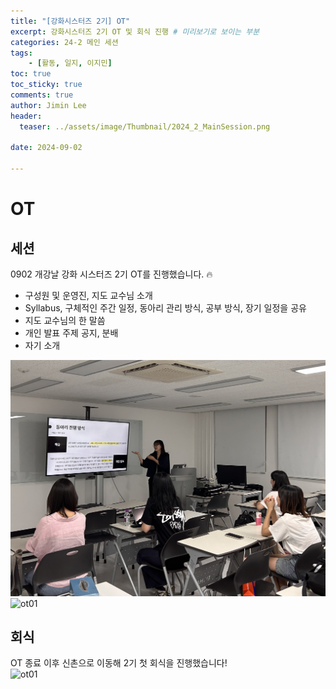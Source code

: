 ```yaml
---
title: "[강화시스터즈 2기] OT"
excerpt: 강화시스터즈 2기 OT 및 회식 진행 # 미리보기로 보이는 부분
categories: 24-2 메인 세션
tags: 
    - [활동, 일지, 이지민]
toc: true
toc_sticky: true
comments: true
author: Jimin Lee
header:
  teaser: ../assets/image/Thumbnail/2024_2_MainSession.png

date: 2024-09-02

---
```


# OT

## 세션

0902 개강날 강화 시스터즈 2기 OT를 진행했습니다. 🔥

- 구성원 및 운영진, 지도 교수님 소개
- Syllabus, 구체적인 주간 일정, 동아리 관리 방식, 공부 방식, 장기 일정을 공유
- 지도 교수님의 한 말씀 
- 개인 발표 주제 공지, 분배
- 자기 소개 

![ot01](../assets/image/Articles/2024_2/OT/1.jpg)
![ot01](../assets/image/Articles/2024_2/OT/2.jpg)


## 회식  
OT 종료 이후 신촌으로 이동해 2기 첫 회식을 진행했습니다!  
![ot01](../assets/image/Articles/2024_2/OT/3.jpg)
